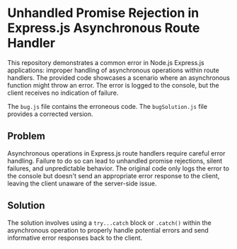 # Unhandled Promise Rejection in Express.js Asynchronous Route Handler

This repository demonstrates a common error in Node.js Express.js applications: improper handling of asynchronous operations within route handlers.  The provided code showcases a scenario where an asynchronous function might throw an error.  The error is logged to the console, but the client receives no indication of failure.

The `bug.js` file contains the erroneous code. The `bugSolution.js` file provides a corrected version.

## Problem

Asynchronous operations in Express.js route handlers require careful error handling.  Failure to do so can lead to unhandled promise rejections, silent failures, and unpredictable behavior. The original code only logs the error to the console but doesn't send an appropriate error response to the client, leaving the client unaware of the server-side issue.

## Solution

The solution involves using a `try...catch` block or `.catch()` within the asynchronous operation to properly handle potential errors and send informative error responses back to the client.